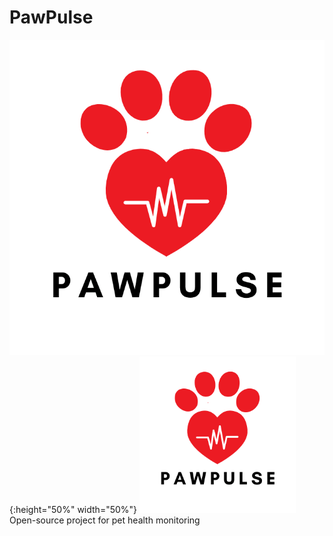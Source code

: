 # PawPulse
![PawPulse Logo](PPLogo.png){:height="50%" width="50%"}
<img src="PPLogo.png" alt="PawPulse Logo" width="250"/>
Open-source project for pet health monitoring
